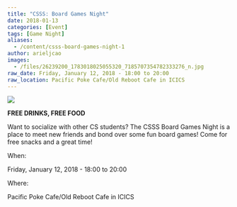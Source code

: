 ```yaml
---
title: "CSSS: Board Games Night"
date: 2018-01-13
categories: [Event]
tags: [Game Night]
aliases:
  - /content/csss-board-games-night-1
author: arieljcao
images:
  - /files/26239200_1783018025055320_7185707354782333276_n.jpg
raw_date: Friday, January 12, 2018 - 18:00 to 20:00
raw_location: Pacific Poke Cafe/Old Reboot Cafe in ICICS
---
```


![](/files/26239200_1783018025055320_7185707354782333276_n.jpg)

**FREE DRINKS, FREE FOOD**

Want to socialize with other CS students? The CSSS Board Games Night is a place to meet new friends and bond over some fun board games! Come for free snacks and a great time!

When: 

Friday, January 12, 2018 - 18:00 to 20:00

Where: 

Pacific Poke Cafe/Old Reboot Cafe in ICICS
